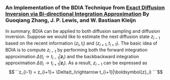 ### An Implementation of the BDIA Technique from [Exact Diffusion Inversion via Bi-directional Integration Approximation](https://arxiv.org/abs/2307.10829) By Guoqiang Zhang, J. P. Lewis, and W. Bastiaan Kleijn

In summary, BDIA can be applied to both diffusion sampling and diffusion inversion. Suppose we would like to estimate the next diffusion state $`z_{i-1}`$ based on the recent information $`(z_{i},t_i)`$ and $`(z_{i+1},t_{i+1})`$.  The basic idea of BDIA is to compute $`z_{i-1}`$ by performing both the forward integration approximation $`\Delta(t_i\rightarrow t_{i-1}|\boldsymbol{z}_i)`$ and the backbackward integration approximation $`\Delta(t_i\rightarrow t_{i+1}|\boldsymbol{z}_i)`$. As a result, $`z_{i-1}`$ can be expressed as $$```z_{i-1} = z_{i+1}+ \Delta(t_i\rightarrow t_{i+1}|\boldsymbol{z}_i) ```$$
